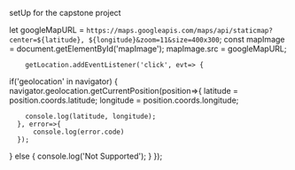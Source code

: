 setUp for the capstone project

let googleMapURL = `https://maps.googleapis.com/maps/api/staticmap?center=${latitude}, ${longitude}&zoom=11&size=400x300`;
        const mapImage = document.getElementById('mapImage');
        mapImage.src = googleMapURL;





        getLocation.addEventListener('click', evt=> {
  if('geolocation' in navigator) {
      navigator.geolocation.getCurrentPosition(position=>{
         latitude = position.coords.latitude;
        longitude = position.coords.longitude;

       

        console.log(latitude, longitude);
      }, error=>{
          console.log(error.code)
      });
  } 
  else {
      console.log('Not Supported');
  }
});